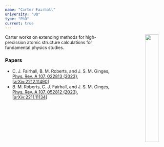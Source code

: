 ```yaml
---
name: "Carter Fairhall"
university: "UQ"
type: "PhD"
current: true
---
```


<div align="right" width="30%" style="border-style:transparent; border-width:250px;">
  <img align="right" width="30%" src="{{site.baseurl}}/images/404.jpg">
</div>

Carter works on extending methods for high-precission atomic structure calculations for fundamental physics studies.

### Papers

* C. J. Fairhall, B. M. Roberts, and J. S. M. Ginges, [Phys. Rev. A 107, 022813 (2023)](https://link.aps.org/doi/10.1103/PhysRevA.107.022813), [[arXiv:2212.11490](http://arxiv.org/abs/2212.11490)]
* B. M. Roberts, C. J. Fairhall, and J. S. M. Ginges, [Phys. Rev. A 107, 052812 (2023)](https://journals.aps.org/pra/abstract/10.1103/PhysRevA.107.052812), [[arXiv:2211.11134](https://arxiv.org/abs/2211.11134)]
